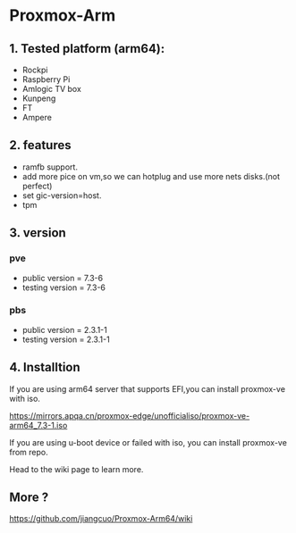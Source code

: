 # Proxmox-Arm

## 1. Tested platform (arm64):
- Rockpi
- Raspberry Pi
- Amlogic TV box
- Kunpeng
- FT
- Ampere 

## 2. features

- ramfb support.
- add more pice on vm,so we can hotplug and use more nets disks.(not perfect)
- set gic-version=host.
- tpm

## 3. version

### pve
- public version = 7.3-6
- testing version = 7.3-6

### pbs
- public version = 2.3.1-1
- testing version = 2.3.1-1

## 4. Installtion

If you are using arm64 server that supports EFI,you can install proxmox-ve with iso.

https://mirrors.apqa.cn/proxmox-edge/unofficialiso/proxmox-ve-arm64_7.3-1.iso 

If you are using u-boot device or failed with iso, you can install proxmox-ve from repo.

Head to the wiki page to learn more.


## More ?

https://github.com/jiangcuo/Proxmox-Arm64/wiki
